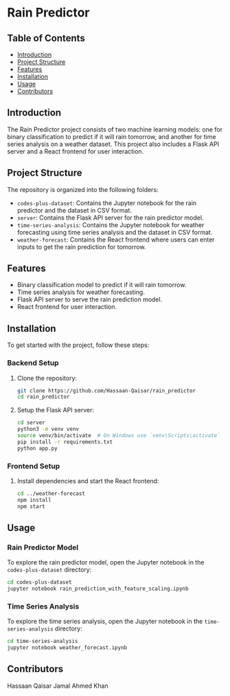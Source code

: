 # Rain Predictor

## Table of Contents

- [Introduction](#introduction)
- [Project Structure](#project-structure)
- [Features](#features)
- [Installation](#installation)
- [Usage](#usage)
- [Contributors](#contributors)

## Introduction

The Rain Predictor project consists of two machine learning models: one for binary classification to predict if it will rain tomorrow, and another for time series analysis on a weather dataset. This project also includes a Flask API server and a React frontend for user interaction.

## Project Structure

The repository is organized into the following folders:

- `codes-plus-dataset`: Contains the Jupyter notebook for the rain predictor and the dataset in CSV format.
- `server`: Contains the Flask API server for the rain predictor model.
- `time-series-analysis`: Contains the Jupyter notebook for weather forecasting using time series analysis and the dataset in CSV format.
- `weather-forecast`: Contains the React frontend where users can enter inputs to get the rain prediction for tomorrow.

## Features

- Binary classification model to predict if it will rain tomorrow.
- Time series analysis for weather forecasting.
- Flask API server to serve the rain prediction model.
- React frontend for user interaction.

## Installation

To get started with the project, follow these steps:

### Backend Setup

1. Clone the repository:
    ```bash
    git clone https://github.com/Hassaan-Qaisar/rain_predictor
    cd rain_predictor
    ```

2. Setup the Flask API server:
    ```bash
    cd server
    python3 -m venv venv
    source venv/bin/activate  # On Windows use `venv\Scripts\activate`
    pip install -r requirements.txt
    python app.py
    ```

### Frontend Setup

1. Install dependencies and start the React frontend:
    ```bash
    cd ../weather-forecast
    npm install
    npm start
    ```

## Usage

### Rain Predictor Model

To explore the rain predictor model, open the Jupyter notebook in the `codes-plus-dataset` directory:

```bash
cd codes-plus-dataset
jupyter notebook rain_prediction_with_feature_scaling.ipynb
```

### Time Series Analysis

To explore the time series analysis, open the Jupyter notebook in the `time-series-analysis` directory:

```bash
cd time-series-analysis
jupyter notebook weather_forecast.ipynb
```

## Contributors
Hassaan Qaisar
Jamal Ahmed Khan
